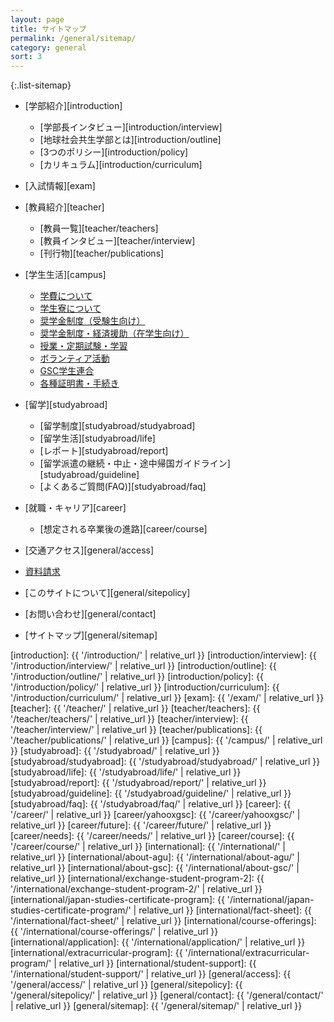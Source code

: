 ```yaml
---
layout: page
title: サイトマップ
permalink: /general/sitemap/
category: general
sort: 3
---
```


{:.list-sitemap}
*   [学部紹介][introduction]
    *   [学部長インタビュー][introduction/interview]
    *   [地球社会共生学部とは][introduction/outline]
    *   [3つのポリシー][introduction/policy]
    *   [カリキュラム][introduction/curriculum]
*   [入試情報][exam]
*   [教員紹介][teacher]
    *   [教員一覧][teacher/teachers]
    *   [教員インタビュー][teacher/interview]
    *   [刊行物][teacher/publications]
*   [学生生活][campus]
    *   <a href="http://www.aoyama.ac.jp/life/expenses/" target="_blank" class="pop">学費について</a>
    *   <a href="http://www.aoyama.ac.jp/life/health/dormitory/dormitory_sagamihara/" target="_blank" class="pop">学生寮について</a>
    *   <a href="http://www.aoyama.ac.jp/life/expenses/scholarship_prospective/" target="_blank" class="pop">奨学金制度（受験生向け）</a>
    *   <a href="http://www.aoyama.ac.jp/life/expenses/scholarship/" target="_blank" class="pop">奨学金制度・経済援助（在学生向け）</a>
    *   <a href="http://www.aoyama.ac.jp/life/schooltime/" target="_blank" class="pop">授業・定期試験・学習</a>
    *   <a href="http://www.aoyama.ac.jp/life/volunteer/" target="_blank" class="pop">ボランティア活動</a>
    *   <a href="http://gscstunion.com/" target="_blank" class="pop">GSC学生連合</a>
    *   <a href="https://www.aoyama.ac.jp/procedure/certificate/" target="_blank" class="pop">各種証明書・手続き</a>
*   [留学][studyabroad]
    *   [留学制度][studyabroad/studyabroad]
    *   [留学生活][studyabroad/life]
    *   [レポート][studyabroad/report]
    *   [留学派遣の継続・中止・途中帰国ガイドライン][studyabroad/guideline]
    *   [よくあるご質問(FAQ)][studyabroad/faq]
    
*   [就職・キャリア][career]
    *   [想定される卒業後の進路][career/course]
*   [交通アクセス][general/access]
*   <a href="http://www.aoyama.ac.jp/outline/reference.html" target="_blank" class="pop">資料請求</a>
*   [このサイトについて][general/sitepolicy]
*   [お問い合わせ][general/contact]
*   [サイトマップ][general/sitemap]


[introduction]: {{ '/introduction/' | relative_url }}
[introduction/interview]: {{ '/introduction/interview/' | relative_url }}
[introduction/outline]: {{ '/introduction/outline/' | relative_url }}
[introduction/policy]: {{ '/introduction/policy/' | relative_url }}
[introduction/curriculum]: {{ '/introduction/curriculum/' | relative_url }}
[exam]: {{ '/exam/' | relative_url }}
[teacher]: {{ '/teacher/' | relative_url }}
[teacher/teachers]: {{ '/teacher/teachers/' | relative_url }}
[teacher/interview]: {{ '/teacher/interview/' | relative_url }}
[teacher/publications]: {{ '/teacher/publications/' | relative_url }}
[campus]: {{ '/campus/' | relative_url }}
[studyabroad]: {{ '/studyabroad/' | relative_url }}
[studyabroad/studyabroad]: {{ '/studyabroad/studyabroad/' | relative_url }}
[studyabroad/life]: {{ '/studyabroad/life/' | relative_url }}
[studyabroad/report]: {{ '/studyabroad/report/' | relative_url }}
[studyabroad/guideline]: {{ '/studyabroad/guideline/' | relative_url }}
[studyabroad/faq]: {{ '/studyabroad/faq/' | relative_url }}
[career]: {{ '/career/' | relative_url }}
[career/yahooxgsc]: {{ '/career/yahooxgsc/' | relative_url }}
[career/future]: {{ '/career/future/' | relative_url }}
[career/needs]: {{ '/career/needs/' | relative_url }}
[career/course]: {{ '/career/course/' | relative_url }}
[international]: {{ '/international/' | relative_url }}
[international/about-agu]: {{ '/international/about-agu/' | relative_url }}
[international/about-gsc]: {{ '/international/about-gsc/' | relative_url }}
[international/exchange-student-program-2]: {{ '/international/exchange-student-program-2/' | relative_url }}
[international/japan-studies-certificate-program]: {{ '/international/japan-studies-certificate-program/' | relative_url }}
[international/fact-sheet]: {{ '/international/fact-sheet/' | relative_url }}
[international/course-offerings]: {{ '/international/course-offerings/' | relative_url }}
[international/application]: {{ '/international/application/' | relative_url }}
[international/extracurricular-program]: {{ '/international/extracurricular-program/' | relative_url }}
[international/student-support]: {{ '/international/student-support/' | relative_url }}
[general/access]: {{ '/general/access/' | relative_url }}
[general/sitepolicy]: {{ '/general/sitepolicy/' | relative_url }}
[general/contact]: {{ '/general/contact/' | relative_url }}
[general/sitemap]: {{ '/general/sitemap/' | relative_url }}
